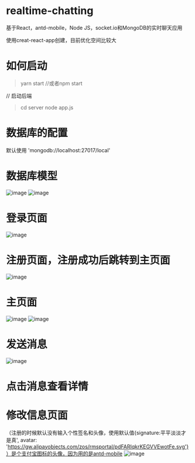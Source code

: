 # realtime-chatting
基于React，antd-mobile，Node JS，socket.io和MongoDB的实时聊天应用

使用creat-react-app创建，目前优化空间比较大

# 如何启动
>yarn start //或者npm start

// 启动后端
>cd server
node app.js

# 数据库的配置
默认使用 'mongodb://localhost:27017/local'

# 数据库模型
![image](https://user-images.githubusercontent.com/49555245/120787497-0073fb80-c562-11eb-94f7-d2400a4a5c7c.png)
![image](https://user-images.githubusercontent.com/49555245/120789081-a1da5d80-c520-11eb-8195-f1a36f7c6e46.png)

# 登录页面
![image](https://user-images.githubusercontent.com/49555245/120787627-226d7e00-c562-11eb-99fa-19a39e13ce9e.png)

# 注册页面，注册成功后跳转到主页面
![image](https://user-images.githubusercontent.com/49555245/120787680-2c8f7c80-c562-11eb-8040-5fcfa762fcd4.png)

# 主页面
![image](https://user-images.githubusercontent.com/49555245/120787860-606aa200-c562-11eb-9845-76e303b9ed0b.png)
![image](https://user-images.githubusercontent.com/49555245/120787969-7ed09d80-c562-11eb-8738-fa973349fff0.png)

# 发送消息
![image](https://user-images.githubusercontent.com/49555245/120789141-bb7ba500-c520-11eb-9e61-1d496dd31722.png)


# 点击消息查看详情


# 修改信息页面
（注册的时候默认没有输入个性签名和头像，使用默认值{signature:平平淡淡才是真', avatar: 'https://gw.alipayobjects.com/zos/rmsportal/pdFARIqkrKEGVVEwotFe.svg'}）是个支付宝图标的头像，因为用的是antd-mobile
![image](https://user-images.githubusercontent.com/49555245/120788869-5b84fe80-c520-11eb-9838-62a2c4d9207c.png)


